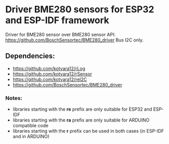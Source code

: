 # Driver BME280 sensors for ESP32 and ESP-IDF framework

Driver for BME280 sensor over BME280 sensor API: https://github.com/BoschSensortec/BME280_driver 
Bus I2C only.

## Dependencies:
  - https://github.com/kotyara12/rLog
  - https://github.com/kotyara12/rSensor
  - https://github.com/kotyara12/reI2C
  - https://github.com/BoschSensortec/BME280_driver

### Notes:
  - libraries starting with the <b>re</b> prefix are only suitable for ESP32 and ESP-IDF
  - libraries starting with the <b>ra</b> prefix are only suitable for ARDUINO compatible code
  - libraries starting with the <b>r</b> prefix can be used in both cases (in ESP-IDF and in ARDUINO)